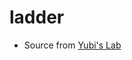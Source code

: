 # ladder

* Source from [Yubi's Lab](https://yubylab.tistory.com/entry/%EC%9E%90%EB%B0%94%EC%8A%A4%ED%81%AC%EB%A6%BD%ED%8A%B8%EB%A5%BC-%EC%9D%B4%EC%9A%A9%ED%95%9C-%EC%82%AC%EB%8B%A4%EB%A6%AC%EA%B2%8C%EC%9E%84-%EB%A7%8C%EB%93%A4%EA%B8%B0)
